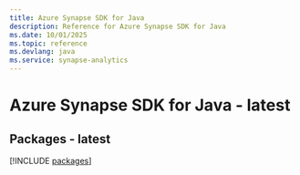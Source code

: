 ```yaml
---
title: Azure Synapse SDK for Java
description: Reference for Azure Synapse SDK for Java
ms.date: 10/01/2025
ms.topic: reference
ms.devlang: java
ms.service: synapse-analytics
---
```

# Azure Synapse SDK for Java - latest
## Packages - latest
[!INCLUDE [packages](synapse-index.md)]
